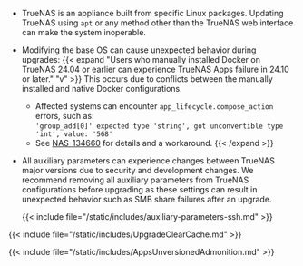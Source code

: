 &NewLine;

* TrueNAS is an appliance built from specific Linux packages.
  Updating TrueNAS using `apt` or any method other than the TrueNAS web interface can make the system inoperable.

* Modifying the base OS can cause unexpected behavior during upgrades:
  {{< expand "Users who manually installed Docker on TrueNAS 24.04 or earlier can experience TrueNAS Apps failure in 24.10 or later." "v" >}}
  This occurs due to conflicts between the manually installed and native Docker configurations.  
  * Affected systems can encounter `app_lifecycle.compose_action` errors, such as:  
    `'group_add[0]' expected type 'string', got unconvertible type 'int', value: '568'`
  * See [NAS-134660](https://ixsystems.atlassian.net/browse/NAS-134660) for details and a workaround.
  {{< /expand >}}

* All auxiliary parameters can experience changes between TrueNAS major versions due to security and development changes.
  We recommend removing all auxiliary parameters from TrueNAS configurations before upgrading as these settings can result in unexpected behavior such as SMB share failures after an upgrade.

  {{< include file="/static/includes/auxiliary-parameters-ssh.md" >}}

{{< include file="/static/includes/UpgradeClearCache.md" >}}

{{< include file="/static/includes/AppsUnversionedAdmonition.md" >}}
